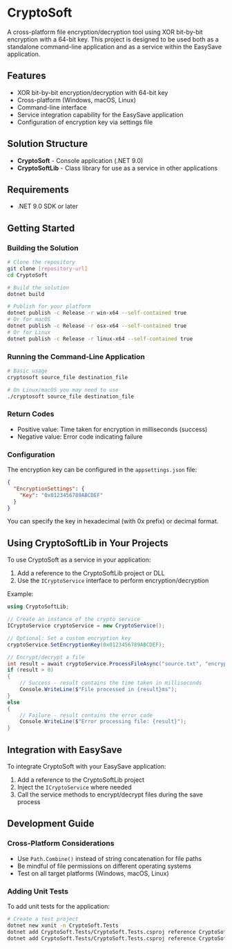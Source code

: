 # CryptoSoft

A cross-platform file encryption/decryption tool using XOR bit-by-bit encryption with a 64-bit key. This project is designed to be used both as a standalone command-line application and as a service within the EasySave application.

## Features

- XOR bit-by-bit encryption/decryption with 64-bit key
- Cross-platform (Windows, macOS, Linux)
- Command-line interface
- Service integration capability for the EasySave application
- Configuration of encryption key via settings file

## Solution Structure

- **CryptoSoft** - Console application (.NET 9.0)
- **CryptoSoftLib** - Class library for use as a service in other applications

## Requirements

- .NET 9.0 SDK or later

## Getting Started

### Building the Solution

```bash
# Clone the repository
git clone [repository-url]
cd CryptoSoft

# Build the solution
dotnet build

# Publish for your platform
dotnet publish -c Release -r win-x64 --self-contained true
# Or for macOS
dotnet publish -c Release -r osx-x64 --self-contained true
# Or for Linux
dotnet publish -c Release -r linux-x64 --self-contained true
```

### Running the Command-Line Application

```bash
# Basic usage
cryptosoft source_file destination_file

# On Linux/macOS you may need to use
./cryptosoft source_file destination_file
```

### Return Codes

- Positive value: Time taken for encryption in milliseconds (success)
- Negative value: Error code indicating failure

### Configuration

The encryption key can be configured in the `appsettings.json` file:

```json
{
  "EncryptionSettings": {
    "Key": "0x0123456789ABCDEF"
  }
}
```

You can specify the key in hexadecimal (with 0x prefix) or decimal format.

## Using CryptoSoftLib in Your Projects

To use CryptoSoft as a service in your application:

1. Add a reference to the CryptoSoftLib project or DLL
2. Use the `ICryptoService` interface to perform encryption/decryption

Example:

```csharp
using CryptoSoftLib;

// Create an instance of the crypto service
ICryptoService cryptoService = new CryptoService();

// Optional: Set a custom encryption key
cryptoService.SetEncryptionKey(0x0123456789ABCDEF);

// Encrypt/decrypt a file
int result = await cryptoService.ProcessFileAsync("source.txt", "encrypted.txt");
if (result > 0)
{
    // Success - result contains the time taken in milliseconds
    Console.WriteLine($"File processed in {result}ms");
}
else
{
    // Failure - result contains the error code
    Console.WriteLine($"Error processing file: {result}");
}
```

## Integration with EasySave

To integrate CryptoSoft with your EasySave application:

1. Add a reference to the CryptoSoftLib project
2. Inject the `ICryptoService` where needed
3. Call the service methods to encrypt/decrypt files during the save process

## Development Guide

### Cross-Platform Considerations

- Use `Path.Combine()` instead of string concatenation for file paths
- Be mindful of file permissions on different operating systems
- Test on all target platforms (Windows, macOS, Linux)

### Adding Unit Tests

To add unit tests for the application:

```bash
# Create a test project
dotnet new xunit -n CryptoSoft.Tests
dotnet add CryptoSoft.Tests/CryptoSoft.Tests.csproj reference CryptoSoft/CryptoSoft.csproj
dotnet add CryptoSoft.Tests/CryptoSoft.Tests.csproj reference CryptoSoftLib/CryptoSoftLib.csproj
```

